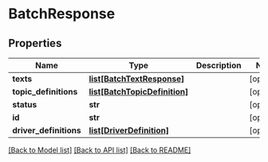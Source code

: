 # BatchResponse

## Properties
Name | Type | Description | Notes
------------ | ------------- | ------------- | -------------
**texts** | [**list[BatchTextResponse]**](BatchTextResponse.md) |  | [optional] 
**topic_definitions** | [**list[BatchTopicDefinition]**](BatchTopicDefinition.md) |  | [optional] 
**status** | **str** |  | [optional] 
**id** | **str** |  | [optional] 
**driver_definitions** | [**list[DriverDefinition]**](DriverDefinition.md) |  | [optional] 

[[Back to Model list]](../README.md#documentation-for-models) [[Back to API list]](../README.md#documentation-for-api-endpoints) [[Back to README]](../README.md)


